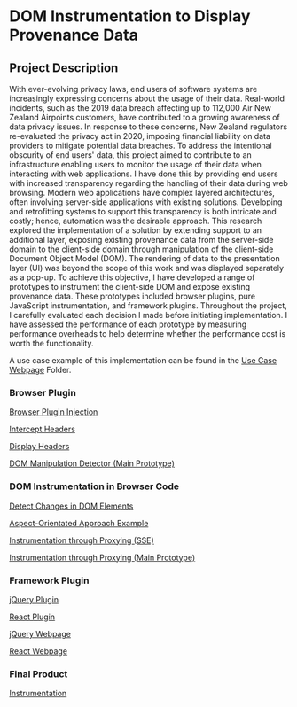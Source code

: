 # DOM Instrumentation to Display Provenance Data

## Project Description

With ever-evolving privacy laws, end users of software systems are increasingly expressing concerns about the usage of their data. Real-world incidents, such as the 2019 data breach affecting up to 112,000 Air New Zealand Airpoints customers, have contributed to a growing awareness of data privacy issues. In response to these concerns, New Zealand regulators re-evaluated the privacy act in 2020, imposing financial liability on data providers to mitigate potential data breaches. To address the intentional obscurity of end users' data, this project aimed to contribute to an infrastructure enabling users to monitor the usage of their data when interacting with web applications. I have done this by providing end users with increased transparency regarding the handling of their data during web browsing. Modern web applications have complex layered architectures, often involving server-side applications with existing solutions. Developing and retrofitting systems to support this transparency is both intricate and costly; hence, automation was the desirable approach. This research explored the implementation of a solution by extending support to an additional layer, exposing existing provenance data from the server-side domain to the client-side domain through manipulation of the client-side Document Object Model (DOM). The rendering of data to the presentation layer (UI) was beyond the scope of this work and was displayed separately as a pop-up. To achieve this objective, I have developed a range of prototypes to instrument the client-side DOM and expose existing provenance data. These prototypes included browser plugins, pure JavaScript instrumentation, and framework plugins. Throughout the project, I carefully evaluated each decision I made before initiating implementation. I have assessed the performance of each prototype by measuring performance overheads to help determine whether the performance cost is worth the functionality.

A use case example of this implementation can be found in the [Use Case Webpage](https://gitlab.ecs.vuw.ac.nz/course-work/project489/2023/gulabjaye/dom-instrumentation-to-display-provenance-data/-/tree/main/Use%20Case%20Webpage) Folder.

### Browser Plugin

[Browser Plugin Injection](https://gitlab.ecs.vuw.ac.nz/course-work/project489/2023/gulabjaye/dom-instrumentation-to-display-provenance-data/-/tree/main/Browser%20Plugin/Browser%20Plugin%20Injection%20Test)

[Intercept Headers](https://gitlab.ecs.vuw.ac.nz/course-work/project489/2023/gulabjaye/dom-instrumentation-to-display-provenance-data/-/tree/main/Browser%20Plugin/Intercept%20Headers%20Test)

[Display Headers](https://gitlab.ecs.vuw.ac.nz/course-work/project489/2023/gulabjaye/dom-instrumentation-to-display-provenance-data/-/tree/main/Browser%20Plugin/Display%20Headers%20Test)

[DOM Manipulation Detector (Main Prototype)](https://gitlab.ecs.vuw.ac.nz/course-work/project489/2023/gulabjaye/dom-instrumentation-to-display-provenance-data/-/tree/main/Browser%20Plugin/DOM%20Manipulation%20Detector)

### DOM Instrumentation in Browser Code

[Detect Changes in DOM Elements](https://gitlab.ecs.vuw.ac.nz/course-work/project489/2023/gulabjaye/dom-instrumentation-to-display-provenance-data/-/tree/main/JavaScript%20Instrumentation/Detect%20changes%20in%20DOM%20Elements)

[Aspect-Orientated Approach Example](https://gitlab.ecs.vuw.ac.nz/course-work/project489/2023/gulabjaye/dom-instrumentation-to-display-provenance-data/-/tree/main/JavaScript%20Instrumentation/Aspect-Orientated%20Approach%20Example)

[Instrumentation through Proxying (SSE)](https://gitlab.ecs.vuw.ac.nz/course-work/project489/2023/gulabjaye/dom-instrumentation-to-display-provenance-data/-/tree/main/JavaScript%20Instrumentation/Instrumentation%20Proxying%20(SSE))

[Instrumentation through Proxying (Main Prototype)](https://gitlab.ecs.vuw.ac.nz/course-work/project489/2023/gulabjaye/dom-instrumentation-to-display-provenance-data/-/tree/main/JavaScript%20Instrumentation/Instrumentation%20through%20Proxying)

### Framework Plugin

[jQuery Plugin](https://gitlab.ecs.vuw.ac.nz/course-work/project489/2023/gulabjaye/dom-instrumentation-to-display-provenance-data/-/tree/main/Framework%20Plugin/Jquery%20Plugin)

[React Plugin](https://gitlab.ecs.vuw.ac.nz/course-work/project489/2023/gulabjaye/dom-instrumentation-to-display-provenance-data/-/tree/main/Framework%20Plugin/React%20Plugin)

[jQuery Webpage](https://gitlab.ecs.vuw.ac.nz/course-work/project489/2023/gulabjaye/dom-instrumentation-to-display-provenance-data/-/tree/main/Framework%20Plugin/simple-jquery-webpage-example)

[React Webpage](https://gitlab.ecs.vuw.ac.nz/course-work/project489/2023/gulabjaye/dom-instrumentation-to-display-provenance-data/-/tree/main/Framework%20Plugin/simple-react-webpage-example)

### Final Product

[Instrumentation](https://gitlab.ecs.vuw.ac.nz/course-work/project489/2023/gulabjaye/dom-instrumentation-to-display-provenance-data/-/tree/main/Instrumentation%20Code)
